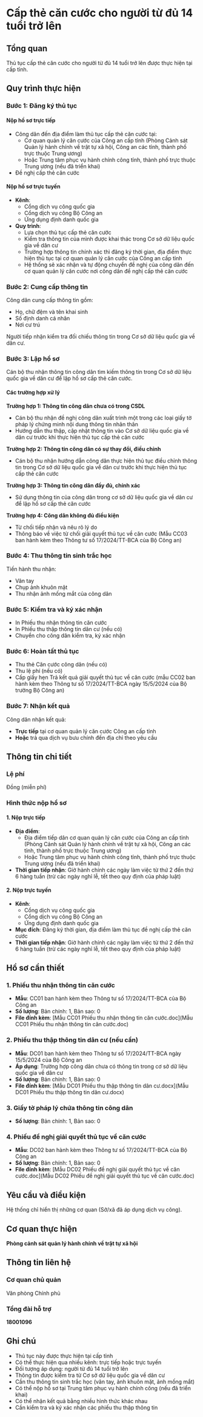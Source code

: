 # Cấp thẻ căn cước cho người từ đủ 14 tuổi trở lên

## Tổng quan
Thủ tục cấp thẻ căn cước cho người từ đủ 14 tuổi trở lên được thực hiện tại cấp tỉnh.

## Quy trình thực hiện

### Bước 1: Đăng ký thủ tục

#### Nộp hồ sơ trực tiếp
- Công dân đến địa điểm làm thủ tục cấp thẻ căn cước tại:
  - Cơ quan quản lý căn cước của Công an cấp tỉnh (Phòng Cảnh sát Quản lý hành chính về trật tự xã hội, Công an các tỉnh, thành phố trực thuộc Trung ương)
  - Hoặc Trung tâm phục vụ hành chính công tỉnh, thành phố trực thuộc Trung ương (nếu đã triển khai)
- Đề nghị cấp thẻ căn cước

#### Nộp hồ sơ trực tuyến
- **Kênh**: 
  - Cổng dịch vụ công quốc gia
  - Cổng dịch vụ công Bộ Công an
  - Ứng dụng định danh quốc gia
- **Quy trình**:
  - Lựa chọn thủ tục cấp thẻ căn cước
  - Kiểm tra thông tin của mình được khai thác trong Cơ sở dữ liệu quốc gia về dân cư
  - Trường hợp thông tin chính xác thì đăng ký thời gian, địa điểm thực hiện thủ tục tại cơ quan quản lý căn cước của Công an cấp tỉnh
  - Hệ thống sẽ xác nhận và tự động chuyển đề nghị của công dân đến cơ quan quản lý căn cước nơi công dân đề nghị cấp thẻ căn cước

### Bước 2: Cung cấp thông tin
Công dân cung cấp thông tin gồm:
- Họ, chữ đệm và tên khai sinh
- Số định danh cá nhân
- Nơi cư trú

Người tiếp nhận kiểm tra đối chiếu thông tin trong Cơ sở dữ liệu quốc gia về dân cư.

### Bước 3: Lập hồ sơ
Cán bộ thu nhận thông tin công dân tìm kiếm thông tin trong Cơ sở dữ liệu quốc gia về dân cư để lập hồ sơ cấp thẻ căn cước.

#### Các trường hợp xử lý

**Trường hợp 1: Thông tin công dân chưa có trong CSDL**
- Cán bộ thu nhận đề nghị công dân xuất trình một trong các loại giấy tờ pháp lý chứng minh nội dung thông tin nhân thân
- Hướng dẫn thu thập, cập nhật thông tin vào Cơ sở dữ liệu quốc gia về dân cư trước khi thực hiện thủ tục cấp thẻ căn cước

**Trường hợp 2: Thông tin công dân có sự thay đổi, điều chỉnh**
- Cán bộ thu nhận hướng dẫn công dân thực hiện thủ tục điều chỉnh thông tin trong Cơ sở dữ liệu quốc gia về dân cư trước khi thực hiện thủ tục cấp thẻ căn cước

**Trường hợp 3: Thông tin công dân đầy đủ, chính xác**
- Sử dụng thông tin của công dân trong cơ sở dữ liệu quốc gia về dân cư để lập hồ sơ cấp thẻ căn cước

**Trường hợp 4: Công dân không đủ điều kiện**
- Từ chối tiếp nhận và nêu rõ lý do
- Thông báo về việc từ chối giải quyết thủ tục về căn cước (Mẫu CC03 ban hành kèm theo Thông tư số 17/2024/TT-BCA của Bộ Công an)

### Bước 4: Thu thông tin sinh trắc học
Tiến hành thu nhận:
- Vân tay
- Chụp ảnh khuôn mặt
- Thu nhận ảnh mống mắt của công dân

### Bước 5: Kiểm tra và ký xác nhận
- In Phiếu thu nhận thông tin căn cước
- In Phiếu thu thập thông tin dân cư (nếu có)
- Chuyển cho công dân kiểm tra, ký xác nhận

### Bước 6: Hoàn tất thủ tục
- Thu thẻ Căn cước công dân (nếu có)
- Thu lệ phí (nếu có)
- Cấp giấy hẹn Trả kết quả giải quyết thủ tục về căn cước (mẫu CC02 ban hành kèm theo Thông tư số 17/2024/TT-BCA ngày 15/5/2024 của Bộ trưởng Bộ Công an)

### Bước 7: Nhận kết quả
Công dân nhận kết quả:
- **Trực tiếp** tại cơ quan quản lý căn cước Công an cấp tỉnh
- **Hoặc** trả qua dịch vụ bưu chính đến địa chỉ theo yêu cầu

## Thông tin chi tiết

### Lệ phí
Đồng (miễn phí)

### Hình thức nộp hồ sơ

#### 1. Nộp trực tiếp
- **Địa điểm**: 
  - Địa điểm tiếp dân cơ quan quản lý căn cước của Công an cấp tỉnh (Phòng Cảnh sát Quản lý hành chính về trật tự xã hội, Công an các tỉnh, thành phố trực thuộc Trung ương)
  - Hoặc Trung tâm phục vụ hành chính công tỉnh, thành phố trực thuộc Trung ương (nếu đã triển khai)
- **Thời gian tiếp nhận**: Giờ hành chính các ngày làm việc từ thứ 2 đến thứ 6 hàng tuần (trừ các ngày nghỉ lễ, tết theo quy định của pháp luật)

#### 2. Nộp trực tuyến
- **Kênh**: 
  - Cổng dịch vụ công quốc gia
  - Cổng dịch vụ công Bộ Công an
  - Ứng dụng định danh quốc gia
- **Mục đích**: Đăng ký thời gian, địa điểm làm thủ tục đề nghị cấp thẻ căn cước
- **Thời gian tiếp nhận**: Giờ hành chính các ngày làm việc từ thứ 2 đến thứ 6 hàng tuần (trừ các ngày nghỉ lễ, tết theo quy định của pháp luật)

## Hồ sơ cần thiết

### 1. Phiếu thu nhận thông tin căn cước
- **Mẫu**: CC01 ban hành kèm theo Thông tư số 17/2024/TT-BCA của Bộ Công an
- **Số lượng**: Bản chính: 1, Bản sao: 0
- **File đính kèm**: [Mẫu CC01 Phiếu thu nhận thông tin căn cước.doc](Mẫu CC01 Phiếu thu nhận thông tin căn cước.doc)

### 2. Phiếu thu thập thông tin dân cư (nếu cần)
- **Mẫu**: DC01 ban hành kèm theo Thông tư số 17/2024/TT-BCA ngày 15/5/2024 của Bộ Công an
- **Áp dụng**: Trường hợp công dân chưa có thông tin trong cơ sở dữ liệu quốc gia về dân cư
- **Số lượng**: Bản chính: 1, Bản sao: 0
- **File đính kèm**: [Mẫu DC01 Phiếu thu thập thông tin dân cư.docx](Mẫu DC01 Phiếu thu thập thông tin dân cư.docx)

### 3. Giấy tờ pháp lý chứa thông tin công dân
- **Số lượng**: Bản chính: 1, Bản sao: 0

### 4. Phiếu đề nghị giải quyết thủ tục về căn cước
- **Mẫu**: DC02 ban hành kèm theo Thông tư số 17/2024/TT-BCA của Bộ Công an
- **Số lượng**: Bản chính: 1, Bản sao: 0
- **File đính kèm**: [Mẫu DC02 Phiếu đề nghị giải quyết thủ tục về căn cước.doc](Mẫu DC02 Phiếu đề nghị giải quyết thủ tục về căn cước.doc)

## Yêu cầu và điều kiện

Hệ thống chỉ hiển thị những cơ quan (Sở/xã đã áp dụng dịch vụ công).

## Cơ quan thực hiện

**Phòng cảnh sát quản lý hành chính về trật tự xã hội**

## Thông tin liên hệ

### Cơ quan chủ quản
Văn phòng Chính phủ

### Tổng đài hỗ trợ
**18001096**

## Ghi chú

- Thủ tục này được thực hiện tại cấp tỉnh
- Có thể thực hiện qua nhiều kênh: trực tiếp hoặc trực tuyến
- Đối tượng áp dụng: người từ đủ 14 tuổi trở lên
- Thông tin được kiểm tra từ Cơ sở dữ liệu quốc gia về dân cư
- Cần thu thông tin sinh trắc học (vân tay, ảnh khuôn mặt, ảnh mống mắt)
- Có thể nộp hồ sơ tại Trung tâm phục vụ hành chính công (nếu đã triển khai)
- Có thể nhận kết quả bằng nhiều hình thức khác nhau
- Cần kiểm tra và ký xác nhận các phiếu thu thập thông tin
